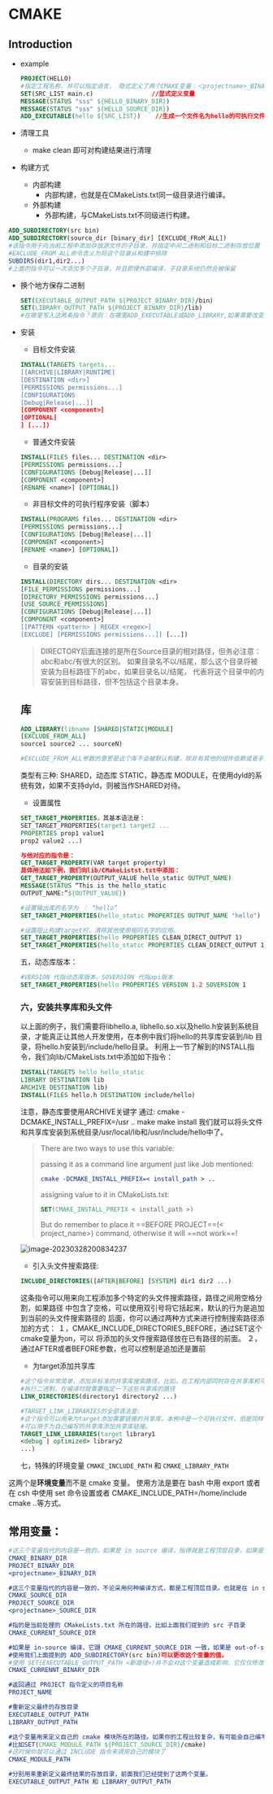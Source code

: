 # CMAKE

## Introduction

* example
	```cmake
	PROJECT(HELLO)                      
	#指定工程名称，并可以指定语言， 隐式定义了两个CMAKE变量：＜projectname>_BINARY_DIR ＜projectname>_SOURCE_DIR
	SET(SRC_LIST main.c)                //显式定义变量
	MESSAGE(STATUS "sss" ${HELLO_BINARY_DIR})   
	MESSAGE(STATUS "sss" ${HELLO_SOURCE_DIR})
	ADD_EXECUTABLE(hello ${SRC_LIST})    //生成一个文件名为hello的可执行文件
	```
	
* 清理工具
  * make clean    即可对构建结果进行清理
  
* 构建方式
  * 内部构建
    * 内部构建，也就是在CMakeLists.txt同一级目录进行编译。
  * 外部构建
    * 外部构建，与CMakeLists.txt不同级进行构建。

```cmake
ADD_SUBDIRECTORY(src bin)
ADD_SUBDIRECTORY(source_dir [binary_dir] [EXCLUDE_FRoM_ALL])
#该指令用于向当前工程中添加存放源文件的子目录，并指定中间二进制和目标二进制存放位置
#EXCLUDE_FROM_ALL命令含义为将这个目录从构建中排除
SUBDIRS(dir1,dir2...)
#上面的指令可以一次添加多个子目录，并且即使外部编译，子目录系统仍然会被保留
```

* 换个地方保存二进制

  ```cmake
  SET(EXECUTABLE_OUTPUT_PATH ${PROJECT_BINARY_DIR}/bin)
  SET(LIBRARY_OUTPUT_PATH ${PROJECT_BINARY_DIR}/lib)
  #在哪里写入这两条指令？原则：在哪里ADD_EXECUTABLE或ADD_LIBRARY,如果需要改变目标存放路径就在哪里加入上述定义
  ```

  

* 安装

  * 目标文件安装

  ```cmake
  INSTALL(TARGETS targets...
  [[ARCHIVE|LIBRARY|RUNTIME]
  [DESTINATION <dir>]
  [PERMISSIONS permissions...]
  [CONFIGURATIONS
  [Debug|Release|...]]
  [COMPONENT <component>]
  [OPTIONAL]
  ] [...])
  ```

  * 普通文件安装

  ```cmake
  INSTALL(FILES files... DESTINATION <dir>
  [PERMISSIONS permissions...]
  [CONFIGURATIONS [Debug|Release|...]]
  [COMPONENT <component>]
  [RENAME <name>] [OPTIONAL])
  ```

  * 非目标文件的可执行程序安装（脚本）

  ```cmake
  INSTALL(PROGRAMS files... DESTINATION <dir>
  [PERMISSIONS permissions...]
  [CONFIGURATIONS [Debug|Release|...]]
  [COMPONENT <component>]
  [RENAME <name>] [OPTIONAL])
  ```

  * 目录的安装

  ```cmake
  INSTALL(DIRECTORY dirs... DESTINATION <dir>
  [FILE_PERMISSIONS permissions...]
  [DIRECTORY_PERMISSIONS permissions...]
  [USE_SOURCE_PERMISSIONS]
  [CONFIGURATIONS [Debug|Release|...]]
  [COMPONENT <component>]
  [[PATTERN <pattern> | REGEX <regex>]
  [EXCLUDE] [PERMISSIONS permissions...]] [...])
  ```

  > DIRECTORY后面连接的是所在Source目录的相对路径，但务必注意：
  > abc和abc/有很大的区别。
  > 如果目录名不以/结尾，那么这个目录将被安装为目标路径下的abc，如果目录名以/结尾，
  > 代表将这个目录中的内容安装到目标路径，但不包括这个目录本身。

  

  ## 库
  
  ```cmake
  ADD_LIBRARY(libname [SHARED|STATIC|MODULE]
  [EXCLUDE_FROM_ALL]
  source1 source2 ... sourceN)
  
  #EXCLUDE_FROM_ALL参数的意思是这个库不会被默认构建，除非有其他的组件依赖或者手工构建。
  ```
  
  类型有三种:
  SHARED，动态库
  STATIC，静态库
  MODULE，在使用dyld的系统有效，如果不支持dyld，则被当作SHARED对待。
  
  * 设置属性
  
  ```cmake
  SET_TARGET_PROPERTIES，其基本语法是：
  SET_TARGET_PROPERTIES(target1 target2 ...
  PROPERTIES prop1 value1
  prop2 value2 ...)
  
  与他对应的指令是：
  GET_TARGET_PROPERTY(VAR target property)
  具体用法如下例，我们向lib/CMakeListst.txt中添加：
  GET_TARGET_PROPERTY(OUTPUT_VALUE hello_static OUTPUT_NAME)
  MESSAGE(STATUS “This is the hello_static
  OUTPUT_NAME:”${OUTPUT_VALUE})
  ```
  
  ```cmake
  #设置输出库的名字为 ： “hello”
  SET_TARGET_PROPERTIES(hello_static PROPERTIES OUTPUT_NAME "hello")
  ```
  
  ```cmake
  #设置阻止构建target时，清除其他使用相同名字的应用。
  SET_TARGET_PROPERTIES(hello PROPERTIES CLEAN_DIRECT_OUTPUT 1)
  SET_TARGET_PROPERTIES(hello_static PROPERTIES CLEAN_DIRECT_OUTPUT 1）
  ```
  
  五，动态库版本：
  
  ```cmake
  #VERSION 代指动态库版本，SOVERSION 代指api版本
  SET_TARGET_PROPERTIES(hello PROPERTIES VERSION 1.2 SOVERSION 1
  ```
  
  
  
  
  
  
  
  ### 六，安装共享库和头文件
  
  以上面的例子，我们需要将libhello.a, libhello.so.x以及hello.h安装到系统目
  录，才能真正让其他人开发使用，在本例中我们将hello的共享库安装到<prefix>/lib
  目录，将hello.h安装到<prefix>/include/hello目录。
  利用上一节了解到的INSTALL指令，我们向lib/CMakeLists.txt中添加如下指令：
  
  ```cmake
  INSTALL(TARGETS hello hello_static
  LIBRARY DESTINATION lib
  ARCHIVE DESTINATION lib)
  INSTALL(FILES hello.h DESTINATION include/hello)
  ```
  
  注意，静态库要使用ARCHIVE关键字
  通过:
  cmake -DCMAKE_INSTALL_PREFIX=/usr ..
  make
  make install
  我们就可以将头文件和共享库安装到系统目录/usr/local/lib和/usr/include/hello中了。
  
  > There are two ways to use this variable:
  >
  > passing it as a command line argument just like Job mentioned:
  >
  > ```cmake
  > cmake -DCMAKE_INSTALL_PREFIX=< install_path > ..
  > ```
  >
  > assigning value to it in CMakeLists.txt:
  >
  > ```cmake
  > SET(CMAKE_INSTALL_PREFIX < install_path >)
  > ```
  >
  > But do remember to place it ==BEFORE PROJECT==(< project_name>) command, otherwise it will ==not work==!
  
  
  
  ![image-20230328200834237](/media/lynliam/data/markdown/Linux/CMake.assets/image-20230328200834237.png)
  
  * 引入头文件搜索路径:
  
  ```cmake
  INCLUDE_DIRECTORIES([AFTER|BEFORE] [SYSTEM] dir1 dir2 ...)
  ```
  
  这条指令可以用来向工程添加多个特定的头文件搜索路径，路径之间用空格分割，如果路径
  中包含了空格，可以使用双引号将它括起来，默认的行为是追加到当前的头文件搜索路径的
  后面，你可以通过两种方式来进行控制搜索路径添加的方式：
  １，CMAKE_INCLUDE_DIRECTORIES_BEFORE，通过SET这个cmake变量为on，可以
  将添加的头文件搜索路径放在已有路径的前面。
  ２，通过AFTER或者BEFORE参数，也可以控制是追加还是置前
  
  
  
  * 为target添加共享库
  
  ```cmake
  #这个指令非常简单，添加非标准的共享库搜索路径，比如，在工程内部同时存在共享库和可
  #执行二进制，在编译时就需要指定一下这些共享库的路径
  LINK_DIRECTORIES(directory1 directory2 ...)
  
  #TARGET_LINK_LIBRARIES的全部语法是:
  #这个指令可以用来为target添加需要链接的共享库，本例中是一个可执行文件，但是同样
  #可以用于为自己编写的共享库添加共享库链接。
  TARGET_LINK_LIBRARIES(target library1
  <debug | optimized> library2
  ...)
  ```
  
  七，特殊的环境变量 ```CMAKE_INCLUDE_PATH``` 和 ```CMAKE_LIBRARY_PATH```

这两个是**环境变量**而不是 cmake 变量。 使用方法是要在 bash 中用 export 或者在 csh 中使用 set 命令设置或者 CMAKE_INCLUDE_PATH=/home/include cmake ..等方式。



## 常用变量：

```cmake
#这三个变量指代的内容是一致的，如果是 in source 编译，指得就是工程顶层目录，如果是 out-of-source 编译，指的是工程编译发生的目录。
CMAKE_BINARY_DIR
PROJECT_BINARY_DIR
<projectname>_BINARY_DIR

#这三个变量指代的内容是一致的，不论采用何种编译方式，都是工程顶层目录。也就是在 in source 编译时，他跟 CMAKE_BINARY_DIR 等变量一致
CMAKE_SOURCE_DIR
PROJECT_SOURCE_DIR
<projectname>_SOURCE_DIR

#指的是当前处理的 CMakeLists.txt 所在的路径，比如上面我们提到的 src 子目录
CMAKE_CURRENT_SOURCE_DIR

#如果是 in-source 编译，它跟 CMAKE_CURRENT_SOURCE_DIR 一致，如果是 out-of-source 编译，他指的是 target 编译目录。
#使用我们上面提到的 ADD_SUBDIRECTORY(src bin)可以更改这个变量的值。
#使用 SET(EXECUTABLE_OUTPUT_PATH <新路径>)并不会对这个变量造成影响，它仅仅修改了最终目标文件存放的路径。
CMAKE_CURRENNT_BINARY_DIR

#返回通过 PROJECT 指令定义的项目名称
PROJECT_NAME

#重新定义最终的存放目录
EXECUTABLE_OUTPUT_PATH
LIBRARY_OUTPUT_PATH

#这个变量用来定义自己的 cmake 模块所在的路径。如果你的工程比较复杂，有可能会自己编写一些 cmake 模块，这些 cmake 模块是随你的工程发布的，为了让 cmake 在处理CMakeLists.txt 时找到这些模块，你需要通过 SET 指令，将自己的 cmake 模块路径设置一下。
#比如SET(CMAKE_MODULE_PATH ${PROJECT_SOURCE_DIR}/cmake)
#这时候你就可以通过 INCLUDE 指令来调用自己的模块了
CMAKE_MODULE_PATH

#分别用来重新定义最终结果的存放目录，前面我们已经提到了这两个变量。
EXECUTABLE_OUTPUT_PATH 和 LIBRARY_OUTPUT_PATH
```

















